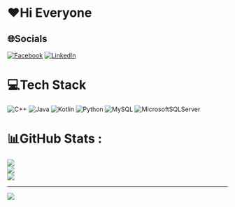 # ❤️Hi Everyone
## 🌐Socials
[![Facebook](https://img.shields.io/badge/Facebook-%231877F2.svg?logo=Facebook&logoColor=white)](https://facebook.com/https://www.facebook.com/Huyecod/) [![LinkedIn](https://img.shields.io/badge/LinkedIn-%230077B5.svg?logo=linkedin&logoColor=white)](https://linkedin.com/in/https://www.linkedin.com/in/huy-nguyen-b49151230/) 

# 💻Tech Stack
![C++](https://img.shields.io/badge/c++-%2300599C.svg?style=flat&logo=c%2B%2B&logoColor=white) ![Java](https://img.shields.io/badge/java-%23ED8B00.svg?style=flat&logo=java&logoColor=white) ![Kotlin](https://img.shields.io/badge/kotlin-%230095D5.svg?style=flat&logo=kotlin&logoColor=white) ![Python](https://img.shields.io/badge/python-3670A0?style=flat&logo=python&logoColor=ffdd54) ![MySQL](https://img.shields.io/badge/mysql-%2300f.svg?style=flat&logo=mysql&logoColor=white) ![MicrosoftSQLServer](https://img.shields.io/badge/Microsoft%20SQL%20Sever-CC2927?style=flat&logo=microsoft%20sql%20server&logoColor=white)
# 📊GitHub Stats :
![](https://github-readme-stats.vercel.app/api?username=HuyALT&theme=calm&hide_border=false&include_all_commits=false&count_private=true)<br/>
![](https://github-readme-streak-stats.herokuapp.com/?user=HuyALT&theme=calm&hide_border=false)<br/>
![](https://github-readme-stats.vercel.app/api/top-langs/?username=HuyALT&theme=calm&hide_border=false&include_all_commits=false&count_private=true&layout=compact)

---
[![](https://visitcount.itsvg.in/api?id=HuyALT&icon=0&color=0)](https://visitcount.itsvg.in)
